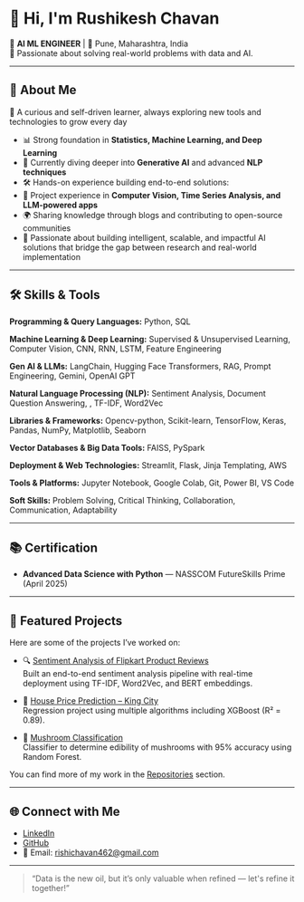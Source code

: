 
# 👋 Hi, I'm Rushikesh Chavan

🎯 **AI ML ENGINEER** | 📍 Pune, Maharashtra, India  
🧠 Passionate about solving real-world problems with data and AI.

---

## 🚀 About Me

🌱 A curious and self-driven learner, always exploring new tools and technologies to grow every day  
- 📊 Strong foundation in **Statistics, Machine Learning, and Deep Learning**  
- 🤖 Currently diving deeper into **Generative AI** and advanced **NLP techniques**  
- 🛠️ Hands-on experience building end-to-end solutions:  
- 📌 Project experience in **Computer Vision, Time Series Analysis, and LLM-powered apps**  
- 🌍 Sharing knowledge through blogs and contributing to open-source communities  
- 🚀 Passionate about building intelligent, scalable, and impactful AI solutions that bridge the gap between research and real-world implementation  
---

## 🛠️ Skills & Tools

**Programming & Query Languages:** Python, SQL

**Machine Learning & Deep Learning:** Supervised & Unsupervised Learning, Computer Vision, CNN, RNN, LSTM, Feature Engineering

**Gen AI & LLMs:** LangChain, Hugging Face Transformers, RAG, Prompt Engineering, Gemini, OpenAI GPT 

**Natural Language Processing (NLP):** Sentiment Analysis, Document Question Answering, , TF-IDF, Word2Vec

**Libraries & Frameworks:** Opencv-python, Scikit-learn, TensorFlow, Keras, Pandas, NumPy, Matplotlib, Seaborn

**Vector Databases & Big Data Tools:** FAISS, PySpark

**Deployment & Web Technologies:** Streamlit, Flask, Jinja Templating, AWS

**Tools & Platforms:** Jupyter Notebook, Google Colab, Git, Power BI, VS Code 

**Soft Skills:** Problem Solving, Critical Thinking, Collaboration, Communication, Adaptability


---

## 📚 Certification

- **Advanced Data Science with Python** — NASSCOM FutureSkills Prime (April 2025)

---

## 📌 Featured Projects

Here are some of the projects I’ve worked on:

- 🔍 [Sentiment Analysis of Flipkart Product Reviews](https://github.com/Rushikesh696/Sentiment-Analysis-of-Flipkart-Product-Reviews)  
  Built an end-to-end sentiment analysis pipeline with real-time deployment using TF-IDF, Word2Vec, and BERT embeddings.

- 🏡 [House Price Prediction – King City](https://github.com/Rushikesh696/king-usa-city-house-price-prediction)  
  Regression project using multiple algorithms including XGBoost (R² = 0.89).

- 🍄 [Mushroom Classification](https://github.com/Rushikesh696/Mushroom-Classification-Using-Machine-Learning)  
  Classifier to determine edibility of mushrooms with 95% accuracy using Random Forest.

You can find more of my work in the [Repositories](https://github.com/Rushikesh696?tab=repositories) section.

---

## 🌐 Connect with Me

- [LinkedIn](https://www.linkedin.com/in/rushichavan100/)
- [GitHub](https://github.com/Rushikesh696)
- 📧 Email: rishichavan462@gmail.com

---

> “Data is the new oil, but it’s only valuable when refined — let's refine it together!”

